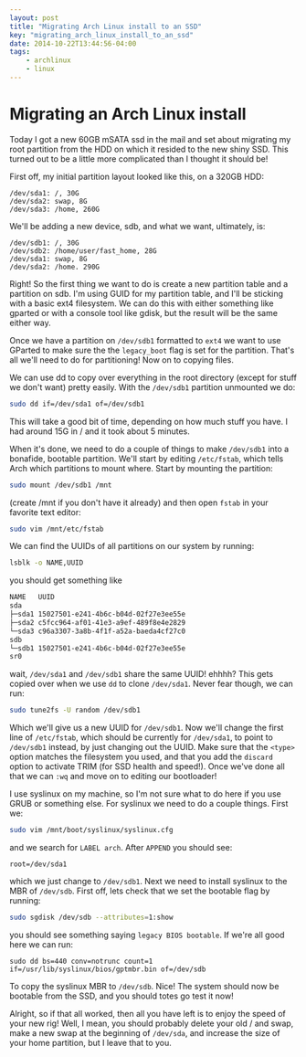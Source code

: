 ```yaml
---
layout: post
title: "Migrating Arch Linux install to an SSD"
key: "migrating_arch_linux_install_to_an_ssd"
date: 2014-10-22T13:44:56-04:00
tags:
    - archlinux
    - linux
---
```


# Migrating an Arch Linux install

Today I got a new 60GB mSATA ssd in the mail and set about migrating
my root partition from the HDD on which it resided to the new shiny
SSD. This turned out to be a little more complicated than I thought it
should be!

First off, my initial partition layout looked like this, on a 320GB HDD:

```
/dev/sda1: /, 30G
/dev/sda2: swap, 8G
/dev/sda3: /home, 260G
```

We'll be adding a new device, sdb, and what we want, ultimately, is:

```
/dev/sdb1: /, 30G
/dev/sdb2: /home/user/fast_home, 28G
/dev/sda1: swap, 8G
/dev/sda2: /home. 290G
```

Right! So the first thing we want to do is create a new partition table and
a partition on sdb. I'm using GUID for my partition table, and I'll be sticking
with a basic ext4 filesystem. We can do this with either something like gparted
or with a console tool like gdisk, but the result will be the same either way.

Once we have a partition on `/dev/sdb1` formatted to `ext4` we want to use GParted
to make sure the the `legacy_boot` flag is set for the partition. That's all we'll 
need to do for partitioning! Now on to copying files.

We can use dd to copy over everything in the root directory (except for stuff we
don't want) pretty easily. With the `/dev/sdb1` partition unmounted we do:

```bash
sudo dd if=/dev/sda1 of=/dev/sdb1
```

This will take a good bit of time, depending on how much stuff you have. I had around
15G in / and it took about 5 minutes.

When it's done, we need to do a couple of things to make `/dev/sdb1` into a bonafide,
bootable partition. We'll start by editing `/etc/fstab`, which tells Arch which 
partitions to mount where. Start by mounting the partition:

```bash
sudo mount /dev/sdb1 /mnt
```

(create /mnt if you don't have it already) and then open `fstab` in your favorite text
editor:

```bash
sudo vim /mnt/etc/fstab
```

We can find the UUIDs of all partitions on our system
by running:

```bash
lsblk -o NAME,UUID
```

you should get something like 

```bash
NAME   UUID
sda    
├─sda1 15027501-e241-4b6c-b04d-02f27e3ee55e
├─sda2 c5fcc964-af01-41e3-a9ef-489f8e4e2829
└─sda3 c96a3307-3a8b-4f1f-a52a-baeda4cf27c0
sdb    
└─sdb1 15027501-e241-4b6c-b04d-02f27e3ee55e
sr0    
```

wait, `/dev/sda1` and `/dev/sdb1` share the same UUID! ehhhh? This gets copied over when
we use `dd` to clone `/dev/sda1`. Never fear though, we can run:

```bash
sudo tune2fs -U random /dev/sdb1
```

Which we'll give us a new UUID for `/dev/sdb1`.
Now we'll change the first line of `/etc/fstab`, which should 
be currently for `/dev/sda1`, to point
to `/dev/sdb1` instead, by just changing out the UUID. Make sure that the `<type>`
option matches the filesystem you used, and that you add the `discard` option to
activate TRIM (for SSD health and speed!). Once we've done all that we can `:wq` and
move on to editing our bootloader!

I use syslinux on my machine, so I'm not sure what to do here if you use GRUB or something
else. For syslinux we need to do a couple things. First we:

```bash
sudo vim /mnt/boot/syslinux/syslinux.cfg
```

and we search for `LABEL arch`. After `APPEND` you should see:

```
root=/dev/sda1
```

which we just change to `/dev/sdb1`. Next we need to install syslinux to the MBR of 
`/dev/sdb`. First off, lets check that we set the bootable flag by running:

```bash
sudo sgdisk /dev/sdb --attributes=1:show
```

you should see something saying `legacy BIOS bootable`. If we're all good here we can
run:

    sudo dd bs=440 conv=notrunc count=1 if=/usr/lib/syslinux/bios/gptmbr.bin of=/dev/sdb

To copy the syslinux MBR to `/dev/sdb`. Nice! The system should now be bootable from the
SSD, and you should totes go test it now!

Alright, so if that all worked, then all you have left is to enjoy the speed of your new rig!
Well, I mean, you should probably delete your old / and swap, make a new swap at the beginning
of `/dev/sda`, and increase the size of your home partition, but I leave that to you.
